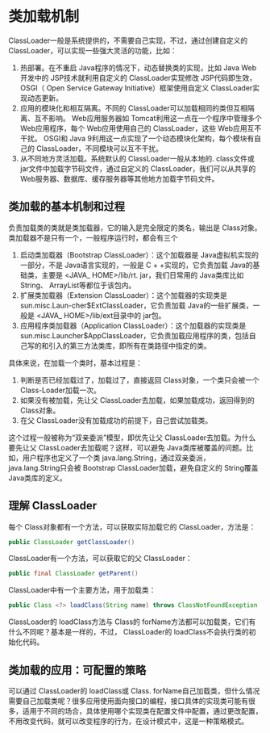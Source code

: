 # 类加载机制

ClassLoader一般是系统提供的，不需要自己实现，不过，通过创建自定义的 ClassLoader，可以实现一些强大灵活的功能，比如： 
1. 热部署。在不重启 Java程序的情况下，动态替换类的实现，比如 Java Web开发中的 JSP技术就利用自定义的 ClassLoader实现修改 JSP代码即生效， OSGI（ Open Service Gateway Initiative）框架使用自定义 ClassLoader实现动态更新。
2. 应用的模块化和相互隔离。不同的 ClassLoader可以加载相同的类但互相隔离、互不影响。 Web应用服务器如 Tomcat利用这一点在一个程序中管理多个 Web应用程序，每个 Web应用使用自己的 ClassLoader，这些 Web应用互不干扰。 OSGI和 Java 9利用这一点实现了一个动态模块化架构，每个模块有自己的 ClassLoader，不同模块可以互不干扰。
3. 从不同地方灵活加载。系统默认的 ClassLoader一般从本地的. class文件或 jar文件中加载字节码文件，通过自定义的 ClassLoader，我们可以从共享的 Web服务器、数据库、缓存服务器等其他地方加载字节码文件。

## 类加载的基本机制和过程
负责加载类的类就是类加载器，它的输入是完全限定的类名，输出是 Class对象。类加载器不是只有一个，一般程序运行时，都会有三个
1. 启动类加载器（Bootstrap ClassLoader）：这个加载器是 Java虚拟机实现的一部分，不是 Java语言实现的，一般是 C + +实现的，它负责加载 Java的基础类，主要是 <JAVA_ HOME>/lib/rt. jar，我们日常用的 Java类库比如 String、 ArrayList等都位于该包内。
2. 扩展类加载器（Extension ClassLoader）：这个加载器的实现类是 sun.misc.Laun-cher$ExtClassLoader，它负责加载 Java的一些扩展类，一般是 <JAVA_ HOME>/lib/ext目录中的 jar包。
3. 应用程序类加载器（Application ClassLoader）：这个加载器的实现类是 sun.misc.Launcher$AppClassLoader，它负责加载应用程序的类，包括自己写的和引入的第三方法类库，即所有在类路径中指定的类。

具体来说，在加载一个类时，基本过程是：
1. 判断是否已经加载过了，加载过了，直接返回 Class对象，一个类只会被一个 Class-Loader加载一次。
2. 如果没有被加载，先让父 ClassLoader去加载，如果加载成功，返回得到的 Class对象。
3. 在父 ClassLoader没有加载成功的前提下，自己尝试加载类。

这个过程一般被称为“双亲委派”模型，即优先让父 ClassLoader去加载。为什么要先让父 ClassLoader去加载呢？这样，可以避免 Java类库被覆盖的问题。比如，用户程序也定义了一个类 java.lang.String，通过双亲委派， java.lang.String只会被 Bootstrap ClassLoader加载，避免自定义的 String覆盖 Java类库的定义。

## 理解 ClassLoader
每个 Class对象都有一个方法，可以获取实际加载它的 ClassLoader，方法是：

``` Java
public ClassLoader getClassLoader()
```

ClassLoader有一个方法，可以获取它的父 ClassLoader： 

``` Java
public final ClassLoader getParent()
```

ClassLoader中有一个主要方法，用于加载类： 

``` Java
public Class <?> loadClass(String name) throws ClassNotFoundException
```

ClassLoader的 loadClass方法与 Class的 forName方法都可以加载类，它们有什么不同呢？基本是一样的，不过， ClassLoader的 loadClass不会执行类的初始化代码。

## 类加载的应用：可配置的策略
可以通过 ClassLoader的 loadClass或 Class. forName自己加载类，但什么情况需要自己加载类呢？很多应用使用面向接口的编程，接口具体的实现类可能有很多，适用于不同的场合，具体使用哪个实现类在配置文件中配置，通过更改配置，不用改变代码，就可以改变程序的行为，在设计模式中，这是一种策略模式。
